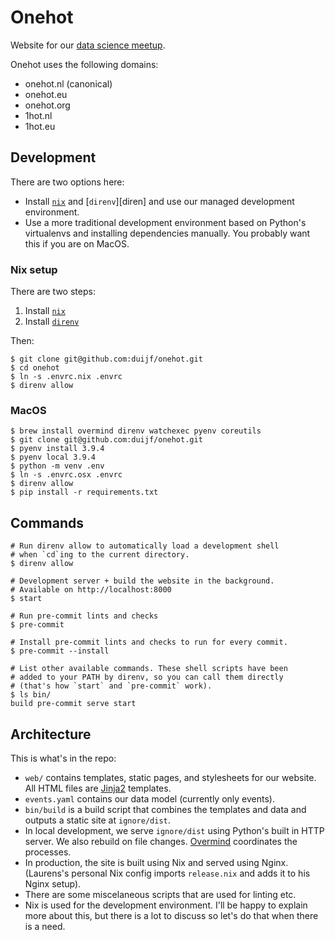 # Onehot

Website for our [data science meetup][meetup].

 [meetup]:https://www.meetup.com/onehot-data-science-utrecht/

 Onehot uses the following domains:
 - onehot.nl (canonical)
 - onehot.eu
 - onehot.org
 - 1hot.nl
 - 1hot.eu

## Development

There are two options here:

 - Install [`nix`][nix] and [`direnv`][diren] and use our managed
   development environment.
 - Use a more traditional development environment based on Python's
   virtualenvs and installing dependencies manually. You probably want
   this if you are on MacOS.

### Nix setup

There are two steps:

 1. Install [`nix`][nix]
 1. Install [`direnv`][direnv]

Then:

```
$ git clone git@github.com:duijf/onehot.git
$ cd onehot
$ ln -s .envrc.nix .envrc
$ direnv allow
```

 [nix]:https://nixos.org/download.html
 [direnv]:https://direnv.net/#getting-started

### MacOS

```
$ brew install overmind direnv watchexec pyenv coreutils
$ git clone git@github.com:duijf/onehot.git
$ pyenv install 3.9.4
$ pyenv local 3.9.4
$ python -m venv .env
$ ln -s .envrc.osx .envrc
$ direnv allow
$ pip install -r requirements.txt
```

## Commands

```
# Run direnv allow to automatically load a development shell
# when `cd`ing to the current directory.
$ direnv allow

# Development server + build the website in the background.
# Available on http://localhost:8000
$ start

# Run pre-commit lints and checks
$ pre-commit

# Install pre-commit lints and checks to run for every commit.
$ pre-commit --install

# List other available commands. These shell scripts have been
# added to your PATH by direnv, so you can call them directly
# (that's how `start` and `pre-commit` work).
$ ls bin/
build pre-commit serve start

```

## Architecture

This is what's in the repo:

 - `web/` contains templates, static pages, and stylesheets for our
   website. All HTML files are [Jinja2][jinja2] templates.
 - `events.yaml` contains our data model (currently only events).
 - `bin/build` is a build script that combines the templates and data
   and outputs a static site at `ignore/dist`.
 - In local development, we serve `ignore/dist` using Python's built
   in HTTP server. We also rebuild on file changes. [Overmind][overmind]
   coordinates the processes.
 - In production, the site is built using Nix and served using Nginx.
   (Laurens's personal Nix config imports `release.nix` and adds it to
   his Nginx setup).
 - There are some miscelaneous scripts that are used for linting etc.
 - Nix is used for the development environment. I'll be happy to
   explain more about this, but there is a lot to discuss so let's do
   that when there is a need.

[jinja2]:https://jinja.palletsprojects.com/en/2.11.x/
[overmind]:https://github.com/DarthSim/overmind
